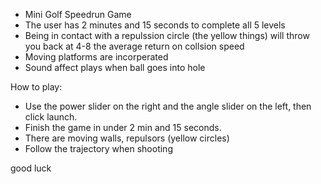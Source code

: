 - Mini Golf Speedrun Game
- The user has 2 minutes and 15 seconds to complete all 5 levels
- Being in contact with a repulssion circle (the yellow things) will throw you back at 4-8 the average return on collsion speed
- Moving platforms are incorperated
- Sound affect plays when ball goes into hole


How to play:
- Use the power slider on the right and the angle slider on the left, then click launch.
- Finish the game in under 2 min and 15 seconds.
- There are moving walls, repulsors (yellow circles)
- Follow the trajectory when shooting

good luck
